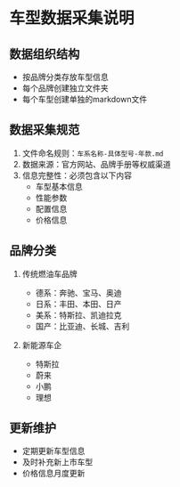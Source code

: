 # 车型数据采集说明

## 数据组织结构
- 按品牌分类存放车型信息
- 每个品牌创建独立文件夹
- 每个车型创建单独的markdown文件

## 数据采集规范
1. 文件命名规则：`车系名称-具体型号-年款.md`
2. 数据来源：官方网站、品牌手册等权威渠道
3. 信息完整性：必须包含以下内容
   - 车型基本信息
   - 性能参数
   - 配置信息
   - 价格信息

## 品牌分类
1. 传统燃油车品牌
   - 德系：奔驰、宝马、奥迪
   - 日系：丰田、本田、日产
   - 美系：特斯拉、凯迪拉克
   - 国产：比亚迪、长城、吉利

2. 新能源车企
   - 特斯拉
   - 蔚来
   - 小鹏
   - 理想

## 更新维护
- 定期更新车型信息
- 及时补充新上市车型
- 价格信息月度更新
